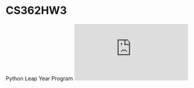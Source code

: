 # CS362HW3
 Python Leap Year Program
![Flowchart](https://github.com/grovercr/CS362HW3/blob/main/Flowchart.pdf)